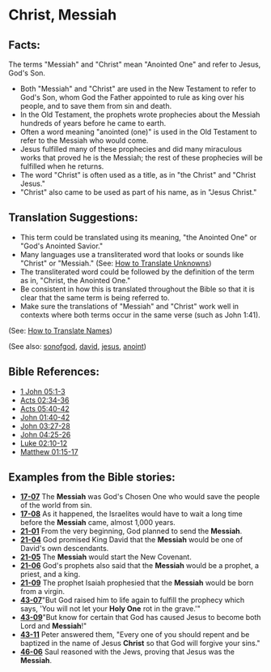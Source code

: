 # Christ, Messiah #

## Facts: ##

The terms "Messiah" and "Christ" mean "Anointed One" and refer to Jesus, God's Son.

* Both "Messiah" and "Christ" are used in the New Testament to refer to God's Son, whom God the Father appointed to rule as king over his people, and to save them from sin and death.
* In the Old Testament, the prophets wrote prophecies about the Messiah hundreds of years before he came to earth.
* Often a word meaning "anointed (one)" is used in the Old Testament to refer to the Messiah who would come.
* Jesus fulfilled many of these prophecies and did many miraculous works that proved he is the Messiah; the rest of these prophecies will be fulfilled when he returns.
* The word "Christ" is often used as a title, as in "the Christ" and "Christ Jesus."
* "Christ" also came to be used as part of his name, as in "Jesus Christ."

## Translation Suggestions: ##

* This term could be translated using its meaning, "the Anointed One" or "God's Anointed Savior."
* Many languages use a transliterated word that looks or sounds like "Christ" or "Messiah." (See: [How to Translate Unknowns](https://git.door43.org/Door43/en-ta-translate-vol1/src/master/content/translate_unknown.md))
* The transliterated word could be followed by the definition of the term as in, "Christ, the Anointed One."
* Be consistent in how this is translated throughout the Bible so that it is clear that the same term is being referred to.
* Make sure the translations of "Messiah" and "Christ" work well in contexts where both terms occur in the same verse (such as John 1:41).

(See: [How to Translate Names](https://git.door43.org/Door43/en-ta-translate-vol1/src/master/content/translate_names.md))

(See also: [sonofgod](../kt/sonofgod.md), [david](../other/david.md), [jesus](../kt/jesus.md), [anoint](../kt/anoint.md))

## Bible References: ##

* [1 John 05:1-3](https://door43.org/en/bible/notes/1jn/05/01)
* [Acts 02:34-36](https://door43.org/en/bible/notes/act/02/34)
* [Acts 05:40-42](https://door43.org/en/bible/notes/act/05/40)
* [John 01:40-42](https://door43.org/en/bible/notes/jhn/01/40)
* [John 03:27-28](https://door43.org/en/bible/notes/jhn/03/27)
* [John 04:25-26](https://door43.org/en/bible/notes/jhn/04/25)
* [Luke 02:10-12](https://door43.org/en/bible/notes/luk/02/10)
* [Matthew 01:15-17](https://door43.org/en/bible/notes/mat/01/15)

## Examples from the Bible stories: ##

* __[17-07](https://door43.org/en/obs/notes/frames/17-07)__ The __Messiah__  was God's Chosen One who would save the people of the world from sin.
* __[17-08](https://door43.org/en/obs/notes/frames/17-08)__ As it happened, the Israelites would have to wait a long time before the __Messiah__  came, almost 1,000 years.
* __[21-01](https://door43.org/en/obs/notes/frames/21-01)__ From the very beginning, God planned to send the __Messiah__.
* __[21-04](https://door43.org/en/obs/notes/frames/21-04)__ God promised King David that the __Messiah__  would be one of David's own descendants.
* __[21-05](https://door43.org/en/obs/notes/frames/21-05)__ The __Messiah__  would start the New Covenant.
* __[21-06](https://door43.org/en/obs/notes/frames/21-06)__ God's prophets also said that the __Messiah__  would be a prophet, a priest, and a king.
* __[21-09](https://door43.org/en/obs/notes/frames/21-09)__ The prophet Isaiah prophesied that the __Messiah__  would be born from a virgin.
* __[43-07](https://door43.org/en/obs/notes/frames/43-07)__"But God raised him to life again to fulfill the prophecy which says, 'You will not let your __Holy One__  rot in the grave.'"
* __[43-09](https://door43.org/en/obs/notes/frames/43-09)__"But know for certain that God has caused Jesus to become both Lord and __Messiah__!"
* __[43-11](https://door43.org/en/obs/notes/frames/43-11)__ Peter answered them, "Every one of you should repent and be baptized in the name of Jesus __Christ__  so that God will forgive your sins."
* __[46-06](https://door43.org/en/obs/notes/frames/46-06)__ Saul reasoned with the Jews, proving that Jesus was the __Messiah__.


